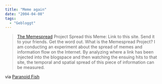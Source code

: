 ```yaml
---
title: "Meme again"
date: "2004-04-08"
tags:
  - "Gebloggt"
---
```


> [The Memespread](http://www.arbesman.net/meme.php) Project
> Spread this Meme: Link to this site. Send it to your friends. Get the word out.
> What is the Memespread Project? I am conducting an experiment about the spread of memes and information flow on the Internet. By analyzing where a link has been injected into the blogspace and then watching the ensuing hits to that site, the temporal and spatial spread of this piece of information can be measured.

via [Paranoid Fish](http://www.paranoidfish.org/links/)
